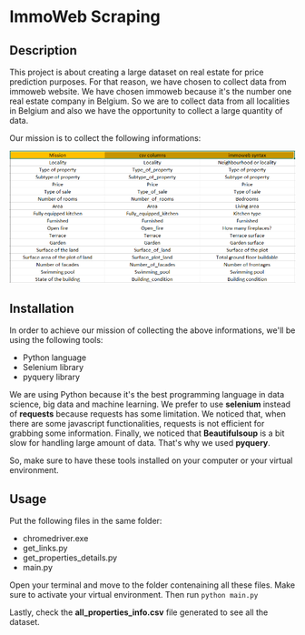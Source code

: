 # ImmoWeb Scraping

## Description

This project is about creating a large dataset on real estate for price prediction purposes.
For that reason, we have chosen to collect data from immoweb website. We have chosen immoweb
because it's the number one real estate company in Belgium. So we are to collect data from all
localities in Belgium and also we have the opportunity to collect a large quantity of data.

Our mission is to collect the following informations:

![mission](mission.png)

## Installation

In order to achieve our mission of collecting the above informations, we'll be using the following tools:
- Python language
- Selenium library
- pyquery library

We are using Python because it's the best programming language in data science, big data and machine learning.
We prefer to use **selenium** instead of **requests** because requests has some limitation. We noticed that, when there are some javascript functionalities, requests is not efficient for grabbing some information.
Finally, we noticed that **Beautifulsoup** is a bit slow for handling large amount of data. That's why we used **pyquery**.

So, make sure to have these tools installed on your computer or your virtual environment.

## Usage

Put the following files in the same folder:

- chromedriver.exe
- get_links.py
- get_properties_details.py
- main.py

Open your terminal and move to the folder contenaining all these files. Make sure to activate your virtual environment. Then run `python main.py`

Lastly, check the **all_properties_info.csv** file generated to see all the dataset.